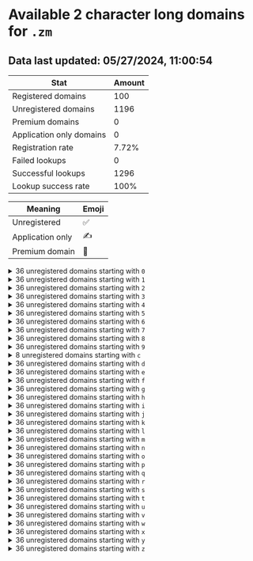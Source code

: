# Available 2 character long domains for `.zm`

## Data last updated: 05/27/2024, 11:00:54

|Stat|Amount|
|--|--|
|Registered domains|100|
|Unregistered domains|1196|
|Premium domains|0|
|Application only domains|0|
|Registration rate|7.72%|
|Failed lookups|0|
|Successful lookups|1296|
|Lookup success rate|100%|


|Meaning|Emoji|
|--|--|
|Unregistered|:white_check_mark:|
|Application only|:writing_hand:|
|Premium domain|:gem:|

<details>
<summary>36 unregistered domains starting with <bold><code>0</code></bold></summary>

|Type|Domain|
|--|--|
|:white_check_mark:|`00.zm`|
|:white_check_mark:|`01.zm`|
|:white_check_mark:|`02.zm`|
|:white_check_mark:|`03.zm`|
|:white_check_mark:|`04.zm`|
|:white_check_mark:|`05.zm`|
|:white_check_mark:|`06.zm`|
|:white_check_mark:|`07.zm`|
|:white_check_mark:|`08.zm`|
|:white_check_mark:|`09.zm`|
|:white_check_mark:|`0a.zm`|
|:white_check_mark:|`0b.zm`|
|:white_check_mark:|`0c.zm`|
|:white_check_mark:|`0d.zm`|
|:white_check_mark:|`0e.zm`|
|:white_check_mark:|`0f.zm`|
|:white_check_mark:|`0g.zm`|
|:white_check_mark:|`0h.zm`|
|:white_check_mark:|`0i.zm`|
|:white_check_mark:|`0j.zm`|
|:white_check_mark:|`0k.zm`|
|:white_check_mark:|`0l.zm`|
|:white_check_mark:|`0m.zm`|
|:white_check_mark:|`0n.zm`|
|:white_check_mark:|`0o.zm`|
|:white_check_mark:|`0p.zm`|
|:white_check_mark:|`0q.zm`|
|:white_check_mark:|`0r.zm`|
|:white_check_mark:|`0s.zm`|
|:white_check_mark:|`0t.zm`|
|:white_check_mark:|`0u.zm`|
|:white_check_mark:|`0v.zm`|
|:white_check_mark:|`0w.zm`|
|:white_check_mark:|`0x.zm`|
|:white_check_mark:|`0y.zm`|
|:white_check_mark:|`0z.zm`|
</details>
<details>
<summary>36 unregistered domains starting with <bold><code>1</code></bold></summary>

|Type|Domain|
|--|--|
|:white_check_mark:|`10.zm`|
|:white_check_mark:|`11.zm`|
|:white_check_mark:|`12.zm`|
|:white_check_mark:|`13.zm`|
|:white_check_mark:|`14.zm`|
|:white_check_mark:|`15.zm`|
|:white_check_mark:|`16.zm`|
|:white_check_mark:|`17.zm`|
|:white_check_mark:|`18.zm`|
|:white_check_mark:|`19.zm`|
|:white_check_mark:|`1a.zm`|
|:white_check_mark:|`1b.zm`|
|:white_check_mark:|`1c.zm`|
|:white_check_mark:|`1d.zm`|
|:white_check_mark:|`1e.zm`|
|:white_check_mark:|`1f.zm`|
|:white_check_mark:|`1g.zm`|
|:white_check_mark:|`1h.zm`|
|:white_check_mark:|`1i.zm`|
|:white_check_mark:|`1j.zm`|
|:white_check_mark:|`1k.zm`|
|:white_check_mark:|`1l.zm`|
|:white_check_mark:|`1m.zm`|
|:white_check_mark:|`1n.zm`|
|:white_check_mark:|`1o.zm`|
|:white_check_mark:|`1p.zm`|
|:white_check_mark:|`1q.zm`|
|:white_check_mark:|`1r.zm`|
|:white_check_mark:|`1s.zm`|
|:white_check_mark:|`1t.zm`|
|:white_check_mark:|`1u.zm`|
|:white_check_mark:|`1v.zm`|
|:white_check_mark:|`1w.zm`|
|:white_check_mark:|`1x.zm`|
|:white_check_mark:|`1y.zm`|
|:white_check_mark:|`1z.zm`|
</details>
<details>
<summary>36 unregistered domains starting with <bold><code>2</code></bold></summary>

|Type|Domain|
|--|--|
|:white_check_mark:|`20.zm`|
|:white_check_mark:|`21.zm`|
|:white_check_mark:|`22.zm`|
|:white_check_mark:|`23.zm`|
|:white_check_mark:|`24.zm`|
|:white_check_mark:|`25.zm`|
|:white_check_mark:|`26.zm`|
|:white_check_mark:|`27.zm`|
|:white_check_mark:|`28.zm`|
|:white_check_mark:|`29.zm`|
|:white_check_mark:|`2a.zm`|
|:white_check_mark:|`2b.zm`|
|:white_check_mark:|`2c.zm`|
|:white_check_mark:|`2d.zm`|
|:white_check_mark:|`2e.zm`|
|:white_check_mark:|`2f.zm`|
|:white_check_mark:|`2g.zm`|
|:white_check_mark:|`2h.zm`|
|:white_check_mark:|`2i.zm`|
|:white_check_mark:|`2j.zm`|
|:white_check_mark:|`2k.zm`|
|:white_check_mark:|`2l.zm`|
|:white_check_mark:|`2m.zm`|
|:white_check_mark:|`2n.zm`|
|:white_check_mark:|`2o.zm`|
|:white_check_mark:|`2p.zm`|
|:white_check_mark:|`2q.zm`|
|:white_check_mark:|`2r.zm`|
|:white_check_mark:|`2s.zm`|
|:white_check_mark:|`2t.zm`|
|:white_check_mark:|`2u.zm`|
|:white_check_mark:|`2v.zm`|
|:white_check_mark:|`2w.zm`|
|:white_check_mark:|`2x.zm`|
|:white_check_mark:|`2y.zm`|
|:white_check_mark:|`2z.zm`|
</details>
<details>
<summary>36 unregistered domains starting with <bold><code>3</code></bold></summary>

|Type|Domain|
|--|--|
|:white_check_mark:|`30.zm`|
|:white_check_mark:|`31.zm`|
|:white_check_mark:|`32.zm`|
|:white_check_mark:|`33.zm`|
|:white_check_mark:|`34.zm`|
|:white_check_mark:|`35.zm`|
|:white_check_mark:|`36.zm`|
|:white_check_mark:|`37.zm`|
|:white_check_mark:|`38.zm`|
|:white_check_mark:|`39.zm`|
|:white_check_mark:|`3a.zm`|
|:white_check_mark:|`3b.zm`|
|:white_check_mark:|`3c.zm`|
|:white_check_mark:|`3d.zm`|
|:white_check_mark:|`3e.zm`|
|:white_check_mark:|`3f.zm`|
|:white_check_mark:|`3g.zm`|
|:white_check_mark:|`3h.zm`|
|:white_check_mark:|`3i.zm`|
|:white_check_mark:|`3j.zm`|
|:white_check_mark:|`3k.zm`|
|:white_check_mark:|`3l.zm`|
|:white_check_mark:|`3m.zm`|
|:white_check_mark:|`3n.zm`|
|:white_check_mark:|`3o.zm`|
|:white_check_mark:|`3p.zm`|
|:white_check_mark:|`3q.zm`|
|:white_check_mark:|`3r.zm`|
|:white_check_mark:|`3s.zm`|
|:white_check_mark:|`3t.zm`|
|:white_check_mark:|`3u.zm`|
|:white_check_mark:|`3v.zm`|
|:white_check_mark:|`3w.zm`|
|:white_check_mark:|`3x.zm`|
|:white_check_mark:|`3y.zm`|
|:white_check_mark:|`3z.zm`|
</details>
<details>
<summary>36 unregistered domains starting with <bold><code>4</code></bold></summary>

|Type|Domain|
|--|--|
|:white_check_mark:|`40.zm`|
|:white_check_mark:|`41.zm`|
|:white_check_mark:|`42.zm`|
|:white_check_mark:|`43.zm`|
|:white_check_mark:|`44.zm`|
|:white_check_mark:|`45.zm`|
|:white_check_mark:|`46.zm`|
|:white_check_mark:|`47.zm`|
|:white_check_mark:|`48.zm`|
|:white_check_mark:|`49.zm`|
|:white_check_mark:|`4a.zm`|
|:white_check_mark:|`4b.zm`|
|:white_check_mark:|`4c.zm`|
|:white_check_mark:|`4d.zm`|
|:white_check_mark:|`4e.zm`|
|:white_check_mark:|`4f.zm`|
|:white_check_mark:|`4g.zm`|
|:white_check_mark:|`4h.zm`|
|:white_check_mark:|`4i.zm`|
|:white_check_mark:|`4j.zm`|
|:white_check_mark:|`4k.zm`|
|:white_check_mark:|`4l.zm`|
|:white_check_mark:|`4m.zm`|
|:white_check_mark:|`4n.zm`|
|:white_check_mark:|`4o.zm`|
|:white_check_mark:|`4p.zm`|
|:white_check_mark:|`4q.zm`|
|:white_check_mark:|`4r.zm`|
|:white_check_mark:|`4s.zm`|
|:white_check_mark:|`4t.zm`|
|:white_check_mark:|`4u.zm`|
|:white_check_mark:|`4v.zm`|
|:white_check_mark:|`4w.zm`|
|:white_check_mark:|`4x.zm`|
|:white_check_mark:|`4y.zm`|
|:white_check_mark:|`4z.zm`|
</details>
<details>
<summary>36 unregistered domains starting with <bold><code>5</code></bold></summary>

|Type|Domain|
|--|--|
|:white_check_mark:|`50.zm`|
|:white_check_mark:|`51.zm`|
|:white_check_mark:|`52.zm`|
|:white_check_mark:|`53.zm`|
|:white_check_mark:|`54.zm`|
|:white_check_mark:|`55.zm`|
|:white_check_mark:|`56.zm`|
|:white_check_mark:|`57.zm`|
|:white_check_mark:|`58.zm`|
|:white_check_mark:|`59.zm`|
|:white_check_mark:|`5a.zm`|
|:white_check_mark:|`5b.zm`|
|:white_check_mark:|`5c.zm`|
|:white_check_mark:|`5d.zm`|
|:white_check_mark:|`5e.zm`|
|:white_check_mark:|`5f.zm`|
|:white_check_mark:|`5g.zm`|
|:white_check_mark:|`5h.zm`|
|:white_check_mark:|`5i.zm`|
|:white_check_mark:|`5j.zm`|
|:white_check_mark:|`5k.zm`|
|:white_check_mark:|`5l.zm`|
|:white_check_mark:|`5m.zm`|
|:white_check_mark:|`5n.zm`|
|:white_check_mark:|`5o.zm`|
|:white_check_mark:|`5p.zm`|
|:white_check_mark:|`5q.zm`|
|:white_check_mark:|`5r.zm`|
|:white_check_mark:|`5s.zm`|
|:white_check_mark:|`5t.zm`|
|:white_check_mark:|`5u.zm`|
|:white_check_mark:|`5v.zm`|
|:white_check_mark:|`5w.zm`|
|:white_check_mark:|`5x.zm`|
|:white_check_mark:|`5y.zm`|
|:white_check_mark:|`5z.zm`|
</details>
<details>
<summary>36 unregistered domains starting with <bold><code>6</code></bold></summary>

|Type|Domain|
|--|--|
|:white_check_mark:|`60.zm`|
|:white_check_mark:|`61.zm`|
|:white_check_mark:|`62.zm`|
|:white_check_mark:|`63.zm`|
|:white_check_mark:|`64.zm`|
|:white_check_mark:|`65.zm`|
|:white_check_mark:|`66.zm`|
|:white_check_mark:|`67.zm`|
|:white_check_mark:|`68.zm`|
|:white_check_mark:|`69.zm`|
|:white_check_mark:|`6a.zm`|
|:white_check_mark:|`6b.zm`|
|:white_check_mark:|`6c.zm`|
|:white_check_mark:|`6d.zm`|
|:white_check_mark:|`6e.zm`|
|:white_check_mark:|`6f.zm`|
|:white_check_mark:|`6g.zm`|
|:white_check_mark:|`6h.zm`|
|:white_check_mark:|`6i.zm`|
|:white_check_mark:|`6j.zm`|
|:white_check_mark:|`6k.zm`|
|:white_check_mark:|`6l.zm`|
|:white_check_mark:|`6m.zm`|
|:white_check_mark:|`6n.zm`|
|:white_check_mark:|`6o.zm`|
|:white_check_mark:|`6p.zm`|
|:white_check_mark:|`6q.zm`|
|:white_check_mark:|`6r.zm`|
|:white_check_mark:|`6s.zm`|
|:white_check_mark:|`6t.zm`|
|:white_check_mark:|`6u.zm`|
|:white_check_mark:|`6v.zm`|
|:white_check_mark:|`6w.zm`|
|:white_check_mark:|`6x.zm`|
|:white_check_mark:|`6y.zm`|
|:white_check_mark:|`6z.zm`|
</details>
<details>
<summary>36 unregistered domains starting with <bold><code>7</code></bold></summary>

|Type|Domain|
|--|--|
|:white_check_mark:|`70.zm`|
|:white_check_mark:|`71.zm`|
|:white_check_mark:|`72.zm`|
|:white_check_mark:|`73.zm`|
|:white_check_mark:|`74.zm`|
|:white_check_mark:|`75.zm`|
|:white_check_mark:|`76.zm`|
|:white_check_mark:|`77.zm`|
|:white_check_mark:|`78.zm`|
|:white_check_mark:|`79.zm`|
|:white_check_mark:|`7a.zm`|
|:white_check_mark:|`7b.zm`|
|:white_check_mark:|`7c.zm`|
|:white_check_mark:|`7d.zm`|
|:white_check_mark:|`7e.zm`|
|:white_check_mark:|`7f.zm`|
|:white_check_mark:|`7g.zm`|
|:white_check_mark:|`7h.zm`|
|:white_check_mark:|`7i.zm`|
|:white_check_mark:|`7j.zm`|
|:white_check_mark:|`7k.zm`|
|:white_check_mark:|`7l.zm`|
|:white_check_mark:|`7m.zm`|
|:white_check_mark:|`7n.zm`|
|:white_check_mark:|`7o.zm`|
|:white_check_mark:|`7p.zm`|
|:white_check_mark:|`7q.zm`|
|:white_check_mark:|`7r.zm`|
|:white_check_mark:|`7s.zm`|
|:white_check_mark:|`7t.zm`|
|:white_check_mark:|`7u.zm`|
|:white_check_mark:|`7v.zm`|
|:white_check_mark:|`7w.zm`|
|:white_check_mark:|`7x.zm`|
|:white_check_mark:|`7y.zm`|
|:white_check_mark:|`7z.zm`|
</details>
<details>
<summary>36 unregistered domains starting with <bold><code>8</code></bold></summary>

|Type|Domain|
|--|--|
|:white_check_mark:|`80.zm`|
|:white_check_mark:|`81.zm`|
|:white_check_mark:|`82.zm`|
|:white_check_mark:|`83.zm`|
|:white_check_mark:|`84.zm`|
|:white_check_mark:|`85.zm`|
|:white_check_mark:|`86.zm`|
|:white_check_mark:|`87.zm`|
|:white_check_mark:|`88.zm`|
|:white_check_mark:|`89.zm`|
|:white_check_mark:|`8a.zm`|
|:white_check_mark:|`8b.zm`|
|:white_check_mark:|`8c.zm`|
|:white_check_mark:|`8d.zm`|
|:white_check_mark:|`8e.zm`|
|:white_check_mark:|`8f.zm`|
|:white_check_mark:|`8g.zm`|
|:white_check_mark:|`8h.zm`|
|:white_check_mark:|`8i.zm`|
|:white_check_mark:|`8j.zm`|
|:white_check_mark:|`8k.zm`|
|:white_check_mark:|`8l.zm`|
|:white_check_mark:|`8m.zm`|
|:white_check_mark:|`8n.zm`|
|:white_check_mark:|`8o.zm`|
|:white_check_mark:|`8p.zm`|
|:white_check_mark:|`8q.zm`|
|:white_check_mark:|`8r.zm`|
|:white_check_mark:|`8s.zm`|
|:white_check_mark:|`8t.zm`|
|:white_check_mark:|`8u.zm`|
|:white_check_mark:|`8v.zm`|
|:white_check_mark:|`8w.zm`|
|:white_check_mark:|`8x.zm`|
|:white_check_mark:|`8y.zm`|
|:white_check_mark:|`8z.zm`|
</details>
<details>
<summary>36 unregistered domains starting with <bold><code>9</code></bold></summary>

|Type|Domain|
|--|--|
|:white_check_mark:|`90.zm`|
|:white_check_mark:|`91.zm`|
|:white_check_mark:|`92.zm`|
|:white_check_mark:|`93.zm`|
|:white_check_mark:|`94.zm`|
|:white_check_mark:|`95.zm`|
|:white_check_mark:|`96.zm`|
|:white_check_mark:|`97.zm`|
|:white_check_mark:|`98.zm`|
|:white_check_mark:|`99.zm`|
|:white_check_mark:|`9a.zm`|
|:white_check_mark:|`9b.zm`|
|:white_check_mark:|`9c.zm`|
|:white_check_mark:|`9d.zm`|
|:white_check_mark:|`9e.zm`|
|:white_check_mark:|`9f.zm`|
|:white_check_mark:|`9g.zm`|
|:white_check_mark:|`9h.zm`|
|:white_check_mark:|`9i.zm`|
|:white_check_mark:|`9j.zm`|
|:white_check_mark:|`9k.zm`|
|:white_check_mark:|`9l.zm`|
|:white_check_mark:|`9m.zm`|
|:white_check_mark:|`9n.zm`|
|:white_check_mark:|`9o.zm`|
|:white_check_mark:|`9p.zm`|
|:white_check_mark:|`9q.zm`|
|:white_check_mark:|`9r.zm`|
|:white_check_mark:|`9s.zm`|
|:white_check_mark:|`9t.zm`|
|:white_check_mark:|`9u.zm`|
|:white_check_mark:|`9v.zm`|
|:white_check_mark:|`9w.zm`|
|:white_check_mark:|`9x.zm`|
|:white_check_mark:|`9y.zm`|
|:white_check_mark:|`9z.zm`|
</details>
<details>
<summary>8 unregistered domains starting with <bold><code>c</code></bold></summary>

|Type|Domain|
|--|--|
|:white_check_mark:|`c2.zm`|
|:white_check_mark:|`c3.zm`|
|:white_check_mark:|`c4.zm`|
|:white_check_mark:|`c5.zm`|
|:white_check_mark:|`c6.zm`|
|:white_check_mark:|`c7.zm`|
|:white_check_mark:|`c8.zm`|
|:white_check_mark:|`c9.zm`|
</details>
<details>
<summary>36 unregistered domains starting with <bold><code>d</code></bold></summary>

|Type|Domain|
|--|--|
|:white_check_mark:|`d0.zm`|
|:white_check_mark:|`d1.zm`|
|:white_check_mark:|`d2.zm`|
|:white_check_mark:|`d3.zm`|
|:white_check_mark:|`d4.zm`|
|:white_check_mark:|`d5.zm`|
|:white_check_mark:|`d6.zm`|
|:white_check_mark:|`d7.zm`|
|:white_check_mark:|`d8.zm`|
|:white_check_mark:|`d9.zm`|
|:white_check_mark:|`da.zm`|
|:white_check_mark:|`db.zm`|
|:white_check_mark:|`dc.zm`|
|:white_check_mark:|`dd.zm`|
|:white_check_mark:|`de.zm`|
|:white_check_mark:|`df.zm`|
|:white_check_mark:|`dg.zm`|
|:white_check_mark:|`dh.zm`|
|:white_check_mark:|`di.zm`|
|:white_check_mark:|`dj.zm`|
|:white_check_mark:|`dk.zm`|
|:white_check_mark:|`dl.zm`|
|:white_check_mark:|`dm.zm`|
|:white_check_mark:|`dn.zm`|
|:white_check_mark:|`do.zm`|
|:white_check_mark:|`dp.zm`|
|:white_check_mark:|`dq.zm`|
|:white_check_mark:|`dr.zm`|
|:white_check_mark:|`ds.zm`|
|:white_check_mark:|`dt.zm`|
|:white_check_mark:|`du.zm`|
|:white_check_mark:|`dv.zm`|
|:white_check_mark:|`dw.zm`|
|:white_check_mark:|`dx.zm`|
|:white_check_mark:|`dy.zm`|
|:white_check_mark:|`dz.zm`|
</details>
<details>
<summary>36 unregistered domains starting with <bold><code>e</code></bold></summary>

|Type|Domain|
|--|--|
|:white_check_mark:|`e0.zm`|
|:white_check_mark:|`e1.zm`|
|:white_check_mark:|`e2.zm`|
|:white_check_mark:|`e3.zm`|
|:white_check_mark:|`e4.zm`|
|:white_check_mark:|`e5.zm`|
|:white_check_mark:|`e6.zm`|
|:white_check_mark:|`e7.zm`|
|:white_check_mark:|`e8.zm`|
|:white_check_mark:|`e9.zm`|
|:white_check_mark:|`ea.zm`|
|:white_check_mark:|`eb.zm`|
|:white_check_mark:|`ec.zm`|
|:white_check_mark:|`ed.zm`|
|:white_check_mark:|`ee.zm`|
|:white_check_mark:|`ef.zm`|
|:white_check_mark:|`eg.zm`|
|:white_check_mark:|`eh.zm`|
|:white_check_mark:|`ei.zm`|
|:white_check_mark:|`ej.zm`|
|:white_check_mark:|`ek.zm`|
|:white_check_mark:|`el.zm`|
|:white_check_mark:|`em.zm`|
|:white_check_mark:|`en.zm`|
|:white_check_mark:|`eo.zm`|
|:white_check_mark:|`ep.zm`|
|:white_check_mark:|`eq.zm`|
|:white_check_mark:|`er.zm`|
|:white_check_mark:|`es.zm`|
|:white_check_mark:|`et.zm`|
|:white_check_mark:|`eu.zm`|
|:white_check_mark:|`ev.zm`|
|:white_check_mark:|`ew.zm`|
|:white_check_mark:|`ex.zm`|
|:white_check_mark:|`ey.zm`|
|:white_check_mark:|`ez.zm`|
</details>
<details>
<summary>36 unregistered domains starting with <bold><code>f</code></bold></summary>

|Type|Domain|
|--|--|
|:white_check_mark:|`f0.zm`|
|:white_check_mark:|`f1.zm`|
|:white_check_mark:|`f2.zm`|
|:white_check_mark:|`f3.zm`|
|:white_check_mark:|`f4.zm`|
|:white_check_mark:|`f5.zm`|
|:white_check_mark:|`f6.zm`|
|:white_check_mark:|`f7.zm`|
|:white_check_mark:|`f8.zm`|
|:white_check_mark:|`f9.zm`|
|:white_check_mark:|`fa.zm`|
|:white_check_mark:|`fb.zm`|
|:white_check_mark:|`fc.zm`|
|:white_check_mark:|`fd.zm`|
|:white_check_mark:|`fe.zm`|
|:white_check_mark:|`ff.zm`|
|:white_check_mark:|`fg.zm`|
|:white_check_mark:|`fh.zm`|
|:white_check_mark:|`fi.zm`|
|:white_check_mark:|`fj.zm`|
|:white_check_mark:|`fk.zm`|
|:white_check_mark:|`fl.zm`|
|:white_check_mark:|`fm.zm`|
|:white_check_mark:|`fn.zm`|
|:white_check_mark:|`fo.zm`|
|:white_check_mark:|`fp.zm`|
|:white_check_mark:|`fq.zm`|
|:white_check_mark:|`fr.zm`|
|:white_check_mark:|`fs.zm`|
|:white_check_mark:|`ft.zm`|
|:white_check_mark:|`fu.zm`|
|:white_check_mark:|`fv.zm`|
|:white_check_mark:|`fw.zm`|
|:white_check_mark:|`fx.zm`|
|:white_check_mark:|`fy.zm`|
|:white_check_mark:|`fz.zm`|
</details>
<details>
<summary>36 unregistered domains starting with <bold><code>g</code></bold></summary>

|Type|Domain|
|--|--|
|:white_check_mark:|`g0.zm`|
|:white_check_mark:|`g1.zm`|
|:white_check_mark:|`g2.zm`|
|:white_check_mark:|`g3.zm`|
|:white_check_mark:|`g4.zm`|
|:white_check_mark:|`g5.zm`|
|:white_check_mark:|`g6.zm`|
|:white_check_mark:|`g7.zm`|
|:white_check_mark:|`g8.zm`|
|:white_check_mark:|`g9.zm`|
|:white_check_mark:|`ga.zm`|
|:white_check_mark:|`gb.zm`|
|:white_check_mark:|`gc.zm`|
|:white_check_mark:|`gd.zm`|
|:white_check_mark:|`ge.zm`|
|:white_check_mark:|`gf.zm`|
|:white_check_mark:|`gg.zm`|
|:white_check_mark:|`gh.zm`|
|:white_check_mark:|`gi.zm`|
|:white_check_mark:|`gj.zm`|
|:white_check_mark:|`gk.zm`|
|:white_check_mark:|`gl.zm`|
|:white_check_mark:|`gm.zm`|
|:white_check_mark:|`gn.zm`|
|:white_check_mark:|`go.zm`|
|:white_check_mark:|`gp.zm`|
|:white_check_mark:|`gq.zm`|
|:white_check_mark:|`gr.zm`|
|:white_check_mark:|`gs.zm`|
|:white_check_mark:|`gt.zm`|
|:white_check_mark:|`gu.zm`|
|:white_check_mark:|`gv.zm`|
|:white_check_mark:|`gw.zm`|
|:white_check_mark:|`gx.zm`|
|:white_check_mark:|`gy.zm`|
|:white_check_mark:|`gz.zm`|
</details>
<details>
<summary>36 unregistered domains starting with <bold><code>h</code></bold></summary>

|Type|Domain|
|--|--|
|:white_check_mark:|`h0.zm`|
|:white_check_mark:|`h1.zm`|
|:white_check_mark:|`h2.zm`|
|:white_check_mark:|`h3.zm`|
|:white_check_mark:|`h4.zm`|
|:white_check_mark:|`h5.zm`|
|:white_check_mark:|`h6.zm`|
|:white_check_mark:|`h7.zm`|
|:white_check_mark:|`h8.zm`|
|:white_check_mark:|`h9.zm`|
|:white_check_mark:|`ha.zm`|
|:white_check_mark:|`hb.zm`|
|:white_check_mark:|`hc.zm`|
|:white_check_mark:|`hd.zm`|
|:white_check_mark:|`he.zm`|
|:white_check_mark:|`hf.zm`|
|:white_check_mark:|`hg.zm`|
|:white_check_mark:|`hh.zm`|
|:white_check_mark:|`hi.zm`|
|:white_check_mark:|`hj.zm`|
|:white_check_mark:|`hk.zm`|
|:white_check_mark:|`hl.zm`|
|:white_check_mark:|`hm.zm`|
|:white_check_mark:|`hn.zm`|
|:white_check_mark:|`ho.zm`|
|:white_check_mark:|`hp.zm`|
|:white_check_mark:|`hq.zm`|
|:white_check_mark:|`hr.zm`|
|:white_check_mark:|`hs.zm`|
|:white_check_mark:|`ht.zm`|
|:white_check_mark:|`hu.zm`|
|:white_check_mark:|`hv.zm`|
|:white_check_mark:|`hw.zm`|
|:white_check_mark:|`hx.zm`|
|:white_check_mark:|`hy.zm`|
|:white_check_mark:|`hz.zm`|
</details>
<details>
<summary>36 unregistered domains starting with <bold><code>i</code></bold></summary>

|Type|Domain|
|--|--|
|:white_check_mark:|`i0.zm`|
|:white_check_mark:|`i1.zm`|
|:white_check_mark:|`i2.zm`|
|:white_check_mark:|`i3.zm`|
|:white_check_mark:|`i4.zm`|
|:white_check_mark:|`i5.zm`|
|:white_check_mark:|`i6.zm`|
|:white_check_mark:|`i7.zm`|
|:white_check_mark:|`i8.zm`|
|:white_check_mark:|`i9.zm`|
|:white_check_mark:|`ia.zm`|
|:white_check_mark:|`ib.zm`|
|:white_check_mark:|`ic.zm`|
|:white_check_mark:|`id.zm`|
|:white_check_mark:|`ie.zm`|
|:white_check_mark:|`if.zm`|
|:white_check_mark:|`ig.zm`|
|:white_check_mark:|`ih.zm`|
|:white_check_mark:|`ii.zm`|
|:white_check_mark:|`ij.zm`|
|:white_check_mark:|`ik.zm`|
|:white_check_mark:|`il.zm`|
|:white_check_mark:|`im.zm`|
|:white_check_mark:|`in.zm`|
|:white_check_mark:|`io.zm`|
|:white_check_mark:|`ip.zm`|
|:white_check_mark:|`iq.zm`|
|:white_check_mark:|`ir.zm`|
|:white_check_mark:|`is.zm`|
|:white_check_mark:|`it.zm`|
|:white_check_mark:|`iu.zm`|
|:white_check_mark:|`iv.zm`|
|:white_check_mark:|`iw.zm`|
|:white_check_mark:|`ix.zm`|
|:white_check_mark:|`iy.zm`|
|:white_check_mark:|`iz.zm`|
</details>
<details>
<summary>36 unregistered domains starting with <bold><code>j</code></bold></summary>

|Type|Domain|
|--|--|
|:white_check_mark:|`j0.zm`|
|:white_check_mark:|`j1.zm`|
|:white_check_mark:|`j2.zm`|
|:white_check_mark:|`j3.zm`|
|:white_check_mark:|`j4.zm`|
|:white_check_mark:|`j5.zm`|
|:white_check_mark:|`j6.zm`|
|:white_check_mark:|`j7.zm`|
|:white_check_mark:|`j8.zm`|
|:white_check_mark:|`j9.zm`|
|:white_check_mark:|`ja.zm`|
|:white_check_mark:|`jb.zm`|
|:white_check_mark:|`jc.zm`|
|:white_check_mark:|`jd.zm`|
|:white_check_mark:|`je.zm`|
|:white_check_mark:|`jf.zm`|
|:white_check_mark:|`jg.zm`|
|:white_check_mark:|`jh.zm`|
|:white_check_mark:|`ji.zm`|
|:white_check_mark:|`jj.zm`|
|:white_check_mark:|`jk.zm`|
|:white_check_mark:|`jl.zm`|
|:white_check_mark:|`jm.zm`|
|:white_check_mark:|`jn.zm`|
|:white_check_mark:|`jo.zm`|
|:white_check_mark:|`jp.zm`|
|:white_check_mark:|`jq.zm`|
|:white_check_mark:|`jr.zm`|
|:white_check_mark:|`js.zm`|
|:white_check_mark:|`jt.zm`|
|:white_check_mark:|`ju.zm`|
|:white_check_mark:|`jv.zm`|
|:white_check_mark:|`jw.zm`|
|:white_check_mark:|`jx.zm`|
|:white_check_mark:|`jy.zm`|
|:white_check_mark:|`jz.zm`|
</details>
<details>
<summary>36 unregistered domains starting with <bold><code>k</code></bold></summary>

|Type|Domain|
|--|--|
|:white_check_mark:|`k0.zm`|
|:white_check_mark:|`k1.zm`|
|:white_check_mark:|`k2.zm`|
|:white_check_mark:|`k3.zm`|
|:white_check_mark:|`k4.zm`|
|:white_check_mark:|`k5.zm`|
|:white_check_mark:|`k6.zm`|
|:white_check_mark:|`k7.zm`|
|:white_check_mark:|`k8.zm`|
|:white_check_mark:|`k9.zm`|
|:white_check_mark:|`ka.zm`|
|:white_check_mark:|`kb.zm`|
|:white_check_mark:|`kc.zm`|
|:white_check_mark:|`kd.zm`|
|:white_check_mark:|`ke.zm`|
|:white_check_mark:|`kf.zm`|
|:white_check_mark:|`kg.zm`|
|:white_check_mark:|`kh.zm`|
|:white_check_mark:|`ki.zm`|
|:white_check_mark:|`kj.zm`|
|:white_check_mark:|`kk.zm`|
|:white_check_mark:|`kl.zm`|
|:white_check_mark:|`km.zm`|
|:white_check_mark:|`kn.zm`|
|:white_check_mark:|`ko.zm`|
|:white_check_mark:|`kp.zm`|
|:white_check_mark:|`kq.zm`|
|:white_check_mark:|`kr.zm`|
|:white_check_mark:|`ks.zm`|
|:white_check_mark:|`kt.zm`|
|:white_check_mark:|`ku.zm`|
|:white_check_mark:|`kv.zm`|
|:white_check_mark:|`kw.zm`|
|:white_check_mark:|`kx.zm`|
|:white_check_mark:|`ky.zm`|
|:white_check_mark:|`kz.zm`|
</details>
<details>
<summary>36 unregistered domains starting with <bold><code>l</code></bold></summary>

|Type|Domain|
|--|--|
|:white_check_mark:|`l0.zm`|
|:white_check_mark:|`l1.zm`|
|:white_check_mark:|`l2.zm`|
|:white_check_mark:|`l3.zm`|
|:white_check_mark:|`l4.zm`|
|:white_check_mark:|`l5.zm`|
|:white_check_mark:|`l6.zm`|
|:white_check_mark:|`l7.zm`|
|:white_check_mark:|`l8.zm`|
|:white_check_mark:|`l9.zm`|
|:white_check_mark:|`la.zm`|
|:white_check_mark:|`lb.zm`|
|:white_check_mark:|`lc.zm`|
|:white_check_mark:|`ld.zm`|
|:white_check_mark:|`le.zm`|
|:white_check_mark:|`lf.zm`|
|:white_check_mark:|`lg.zm`|
|:white_check_mark:|`lh.zm`|
|:white_check_mark:|`li.zm`|
|:white_check_mark:|`lj.zm`|
|:white_check_mark:|`lk.zm`|
|:white_check_mark:|`ll.zm`|
|:white_check_mark:|`lm.zm`|
|:white_check_mark:|`ln.zm`|
|:white_check_mark:|`lo.zm`|
|:white_check_mark:|`lp.zm`|
|:white_check_mark:|`lq.zm`|
|:white_check_mark:|`lr.zm`|
|:white_check_mark:|`ls.zm`|
|:white_check_mark:|`lt.zm`|
|:white_check_mark:|`lu.zm`|
|:white_check_mark:|`lv.zm`|
|:white_check_mark:|`lw.zm`|
|:white_check_mark:|`lx.zm`|
|:white_check_mark:|`ly.zm`|
|:white_check_mark:|`lz.zm`|
</details>
<details>
<summary>36 unregistered domains starting with <bold><code>m</code></bold></summary>

|Type|Domain|
|--|--|
|:white_check_mark:|`m0.zm`|
|:white_check_mark:|`m1.zm`|
|:white_check_mark:|`m2.zm`|
|:white_check_mark:|`m3.zm`|
|:white_check_mark:|`m4.zm`|
|:white_check_mark:|`m5.zm`|
|:white_check_mark:|`m6.zm`|
|:white_check_mark:|`m7.zm`|
|:white_check_mark:|`m8.zm`|
|:white_check_mark:|`m9.zm`|
|:white_check_mark:|`ma.zm`|
|:white_check_mark:|`mb.zm`|
|:white_check_mark:|`mc.zm`|
|:white_check_mark:|`md.zm`|
|:white_check_mark:|`me.zm`|
|:white_check_mark:|`mf.zm`|
|:white_check_mark:|`mg.zm`|
|:white_check_mark:|`mh.zm`|
|:white_check_mark:|`mi.zm`|
|:white_check_mark:|`mj.zm`|
|:white_check_mark:|`mk.zm`|
|:white_check_mark:|`ml.zm`|
|:white_check_mark:|`mm.zm`|
|:white_check_mark:|`mn.zm`|
|:white_check_mark:|`mo.zm`|
|:white_check_mark:|`mp.zm`|
|:white_check_mark:|`mq.zm`|
|:white_check_mark:|`mr.zm`|
|:white_check_mark:|`ms.zm`|
|:white_check_mark:|`mt.zm`|
|:white_check_mark:|`mu.zm`|
|:white_check_mark:|`mv.zm`|
|:white_check_mark:|`mw.zm`|
|:white_check_mark:|`mx.zm`|
|:white_check_mark:|`my.zm`|
|:white_check_mark:|`mz.zm`|
</details>
<details>
<summary>36 unregistered domains starting with <bold><code>n</code></bold></summary>

|Type|Domain|
|--|--|
|:white_check_mark:|`n0.zm`|
|:white_check_mark:|`n1.zm`|
|:white_check_mark:|`n2.zm`|
|:white_check_mark:|`n3.zm`|
|:white_check_mark:|`n4.zm`|
|:white_check_mark:|`n5.zm`|
|:white_check_mark:|`n6.zm`|
|:white_check_mark:|`n7.zm`|
|:white_check_mark:|`n8.zm`|
|:white_check_mark:|`n9.zm`|
|:white_check_mark:|`na.zm`|
|:white_check_mark:|`nb.zm`|
|:white_check_mark:|`nc.zm`|
|:white_check_mark:|`nd.zm`|
|:white_check_mark:|`ne.zm`|
|:white_check_mark:|`nf.zm`|
|:white_check_mark:|`ng.zm`|
|:white_check_mark:|`nh.zm`|
|:white_check_mark:|`ni.zm`|
|:white_check_mark:|`nj.zm`|
|:white_check_mark:|`nk.zm`|
|:white_check_mark:|`nl.zm`|
|:white_check_mark:|`nm.zm`|
|:white_check_mark:|`nn.zm`|
|:white_check_mark:|`no.zm`|
|:white_check_mark:|`np.zm`|
|:white_check_mark:|`nq.zm`|
|:white_check_mark:|`nr.zm`|
|:white_check_mark:|`ns.zm`|
|:white_check_mark:|`nt.zm`|
|:white_check_mark:|`nu.zm`|
|:white_check_mark:|`nv.zm`|
|:white_check_mark:|`nw.zm`|
|:white_check_mark:|`nx.zm`|
|:white_check_mark:|`ny.zm`|
|:white_check_mark:|`nz.zm`|
</details>
<details>
<summary>36 unregistered domains starting with <bold><code>o</code></bold></summary>

|Type|Domain|
|--|--|
|:white_check_mark:|`o0.zm`|
|:white_check_mark:|`o1.zm`|
|:white_check_mark:|`o2.zm`|
|:white_check_mark:|`o3.zm`|
|:white_check_mark:|`o4.zm`|
|:white_check_mark:|`o5.zm`|
|:white_check_mark:|`o6.zm`|
|:white_check_mark:|`o7.zm`|
|:white_check_mark:|`o8.zm`|
|:white_check_mark:|`o9.zm`|
|:white_check_mark:|`oa.zm`|
|:white_check_mark:|`ob.zm`|
|:white_check_mark:|`oc.zm`|
|:white_check_mark:|`od.zm`|
|:white_check_mark:|`oe.zm`|
|:white_check_mark:|`of.zm`|
|:white_check_mark:|`og.zm`|
|:white_check_mark:|`oh.zm`|
|:white_check_mark:|`oi.zm`|
|:white_check_mark:|`oj.zm`|
|:white_check_mark:|`ok.zm`|
|:white_check_mark:|`ol.zm`|
|:white_check_mark:|`om.zm`|
|:white_check_mark:|`on.zm`|
|:white_check_mark:|`oo.zm`|
|:white_check_mark:|`op.zm`|
|:white_check_mark:|`oq.zm`|
|:white_check_mark:|`or.zm`|
|:white_check_mark:|`os.zm`|
|:white_check_mark:|`ot.zm`|
|:white_check_mark:|`ou.zm`|
|:white_check_mark:|`ov.zm`|
|:white_check_mark:|`ow.zm`|
|:white_check_mark:|`ox.zm`|
|:white_check_mark:|`oy.zm`|
|:white_check_mark:|`oz.zm`|
</details>
<details>
<summary>36 unregistered domains starting with <bold><code>p</code></bold></summary>

|Type|Domain|
|--|--|
|:white_check_mark:|`p0.zm`|
|:white_check_mark:|`p1.zm`|
|:white_check_mark:|`p2.zm`|
|:white_check_mark:|`p3.zm`|
|:white_check_mark:|`p4.zm`|
|:white_check_mark:|`p5.zm`|
|:white_check_mark:|`p6.zm`|
|:white_check_mark:|`p7.zm`|
|:white_check_mark:|`p8.zm`|
|:white_check_mark:|`p9.zm`|
|:white_check_mark:|`pa.zm`|
|:white_check_mark:|`pb.zm`|
|:white_check_mark:|`pc.zm`|
|:white_check_mark:|`pd.zm`|
|:white_check_mark:|`pe.zm`|
|:white_check_mark:|`pf.zm`|
|:white_check_mark:|`pg.zm`|
|:white_check_mark:|`ph.zm`|
|:white_check_mark:|`pi.zm`|
|:white_check_mark:|`pj.zm`|
|:white_check_mark:|`pk.zm`|
|:white_check_mark:|`pl.zm`|
|:white_check_mark:|`pm.zm`|
|:white_check_mark:|`pn.zm`|
|:white_check_mark:|`po.zm`|
|:white_check_mark:|`pp.zm`|
|:white_check_mark:|`pq.zm`|
|:white_check_mark:|`pr.zm`|
|:white_check_mark:|`ps.zm`|
|:white_check_mark:|`pt.zm`|
|:white_check_mark:|`pu.zm`|
|:white_check_mark:|`pv.zm`|
|:white_check_mark:|`pw.zm`|
|:white_check_mark:|`px.zm`|
|:white_check_mark:|`py.zm`|
|:white_check_mark:|`pz.zm`|
</details>
<details>
<summary>36 unregistered domains starting with <bold><code>q</code></bold></summary>

|Type|Domain|
|--|--|
|:white_check_mark:|`q0.zm`|
|:white_check_mark:|`q1.zm`|
|:white_check_mark:|`q2.zm`|
|:white_check_mark:|`q3.zm`|
|:white_check_mark:|`q4.zm`|
|:white_check_mark:|`q5.zm`|
|:white_check_mark:|`q6.zm`|
|:white_check_mark:|`q7.zm`|
|:white_check_mark:|`q8.zm`|
|:white_check_mark:|`q9.zm`|
|:white_check_mark:|`qa.zm`|
|:white_check_mark:|`qb.zm`|
|:white_check_mark:|`qc.zm`|
|:white_check_mark:|`qd.zm`|
|:white_check_mark:|`qe.zm`|
|:white_check_mark:|`qf.zm`|
|:white_check_mark:|`qg.zm`|
|:white_check_mark:|`qh.zm`|
|:white_check_mark:|`qi.zm`|
|:white_check_mark:|`qj.zm`|
|:white_check_mark:|`qk.zm`|
|:white_check_mark:|`ql.zm`|
|:white_check_mark:|`qm.zm`|
|:white_check_mark:|`qn.zm`|
|:white_check_mark:|`qo.zm`|
|:white_check_mark:|`qp.zm`|
|:white_check_mark:|`qq.zm`|
|:white_check_mark:|`qr.zm`|
|:white_check_mark:|`qs.zm`|
|:white_check_mark:|`qt.zm`|
|:white_check_mark:|`qu.zm`|
|:white_check_mark:|`qv.zm`|
|:white_check_mark:|`qw.zm`|
|:white_check_mark:|`qx.zm`|
|:white_check_mark:|`qy.zm`|
|:white_check_mark:|`qz.zm`|
</details>
<details>
<summary>36 unregistered domains starting with <bold><code>r</code></bold></summary>

|Type|Domain|
|--|--|
|:white_check_mark:|`r0.zm`|
|:white_check_mark:|`r1.zm`|
|:white_check_mark:|`r2.zm`|
|:white_check_mark:|`r3.zm`|
|:white_check_mark:|`r4.zm`|
|:white_check_mark:|`r5.zm`|
|:white_check_mark:|`r6.zm`|
|:white_check_mark:|`r7.zm`|
|:white_check_mark:|`r8.zm`|
|:white_check_mark:|`r9.zm`|
|:white_check_mark:|`ra.zm`|
|:white_check_mark:|`rb.zm`|
|:white_check_mark:|`rc.zm`|
|:white_check_mark:|`rd.zm`|
|:white_check_mark:|`re.zm`|
|:white_check_mark:|`rf.zm`|
|:white_check_mark:|`rg.zm`|
|:white_check_mark:|`rh.zm`|
|:white_check_mark:|`ri.zm`|
|:white_check_mark:|`rj.zm`|
|:white_check_mark:|`rk.zm`|
|:white_check_mark:|`rl.zm`|
|:white_check_mark:|`rm.zm`|
|:white_check_mark:|`rn.zm`|
|:white_check_mark:|`ro.zm`|
|:white_check_mark:|`rp.zm`|
|:white_check_mark:|`rq.zm`|
|:white_check_mark:|`rr.zm`|
|:white_check_mark:|`rs.zm`|
|:white_check_mark:|`rt.zm`|
|:white_check_mark:|`ru.zm`|
|:white_check_mark:|`rv.zm`|
|:white_check_mark:|`rw.zm`|
|:white_check_mark:|`rx.zm`|
|:white_check_mark:|`ry.zm`|
|:white_check_mark:|`rz.zm`|
</details>
<details>
<summary>36 unregistered domains starting with <bold><code>s</code></bold></summary>

|Type|Domain|
|--|--|
|:white_check_mark:|`s0.zm`|
|:white_check_mark:|`s1.zm`|
|:white_check_mark:|`s2.zm`|
|:white_check_mark:|`s3.zm`|
|:white_check_mark:|`s4.zm`|
|:white_check_mark:|`s5.zm`|
|:white_check_mark:|`s6.zm`|
|:white_check_mark:|`s7.zm`|
|:white_check_mark:|`s8.zm`|
|:white_check_mark:|`s9.zm`|
|:white_check_mark:|`sa.zm`|
|:white_check_mark:|`sb.zm`|
|:white_check_mark:|`sc.zm`|
|:white_check_mark:|`sd.zm`|
|:white_check_mark:|`se.zm`|
|:white_check_mark:|`sf.zm`|
|:white_check_mark:|`sg.zm`|
|:white_check_mark:|`sh.zm`|
|:white_check_mark:|`si.zm`|
|:white_check_mark:|`sj.zm`|
|:white_check_mark:|`sk.zm`|
|:white_check_mark:|`sl.zm`|
|:white_check_mark:|`sm.zm`|
|:white_check_mark:|`sn.zm`|
|:white_check_mark:|`so.zm`|
|:white_check_mark:|`sp.zm`|
|:white_check_mark:|`sq.zm`|
|:white_check_mark:|`sr.zm`|
|:white_check_mark:|`ss.zm`|
|:white_check_mark:|`st.zm`|
|:white_check_mark:|`su.zm`|
|:white_check_mark:|`sv.zm`|
|:white_check_mark:|`sw.zm`|
|:white_check_mark:|`sx.zm`|
|:white_check_mark:|`sy.zm`|
|:white_check_mark:|`sz.zm`|
</details>
<details>
<summary>36 unregistered domains starting with <bold><code>t</code></bold></summary>

|Type|Domain|
|--|--|
|:white_check_mark:|`t0.zm`|
|:white_check_mark:|`t1.zm`|
|:white_check_mark:|`t2.zm`|
|:white_check_mark:|`t3.zm`|
|:white_check_mark:|`t4.zm`|
|:white_check_mark:|`t5.zm`|
|:white_check_mark:|`t6.zm`|
|:white_check_mark:|`t7.zm`|
|:white_check_mark:|`t8.zm`|
|:white_check_mark:|`t9.zm`|
|:white_check_mark:|`ta.zm`|
|:white_check_mark:|`tb.zm`|
|:white_check_mark:|`tc.zm`|
|:white_check_mark:|`td.zm`|
|:white_check_mark:|`te.zm`|
|:white_check_mark:|`tf.zm`|
|:white_check_mark:|`tg.zm`|
|:white_check_mark:|`th.zm`|
|:white_check_mark:|`ti.zm`|
|:white_check_mark:|`tj.zm`|
|:white_check_mark:|`tk.zm`|
|:white_check_mark:|`tl.zm`|
|:white_check_mark:|`tm.zm`|
|:white_check_mark:|`tn.zm`|
|:white_check_mark:|`to.zm`|
|:white_check_mark:|`tp.zm`|
|:white_check_mark:|`tq.zm`|
|:white_check_mark:|`tr.zm`|
|:white_check_mark:|`ts.zm`|
|:white_check_mark:|`tt.zm`|
|:white_check_mark:|`tu.zm`|
|:white_check_mark:|`tv.zm`|
|:white_check_mark:|`tw.zm`|
|:white_check_mark:|`tx.zm`|
|:white_check_mark:|`ty.zm`|
|:white_check_mark:|`tz.zm`|
</details>
<details>
<summary>36 unregistered domains starting with <bold><code>u</code></bold></summary>

|Type|Domain|
|--|--|
|:white_check_mark:|`u0.zm`|
|:white_check_mark:|`u1.zm`|
|:white_check_mark:|`u2.zm`|
|:white_check_mark:|`u3.zm`|
|:white_check_mark:|`u4.zm`|
|:white_check_mark:|`u5.zm`|
|:white_check_mark:|`u6.zm`|
|:white_check_mark:|`u7.zm`|
|:white_check_mark:|`u8.zm`|
|:white_check_mark:|`u9.zm`|
|:white_check_mark:|`ua.zm`|
|:white_check_mark:|`ub.zm`|
|:white_check_mark:|`uc.zm`|
|:white_check_mark:|`ud.zm`|
|:white_check_mark:|`ue.zm`|
|:white_check_mark:|`uf.zm`|
|:white_check_mark:|`ug.zm`|
|:white_check_mark:|`uh.zm`|
|:white_check_mark:|`ui.zm`|
|:white_check_mark:|`uj.zm`|
|:white_check_mark:|`uk.zm`|
|:white_check_mark:|`ul.zm`|
|:white_check_mark:|`um.zm`|
|:white_check_mark:|`un.zm`|
|:white_check_mark:|`uo.zm`|
|:white_check_mark:|`up.zm`|
|:white_check_mark:|`uq.zm`|
|:white_check_mark:|`ur.zm`|
|:white_check_mark:|`us.zm`|
|:white_check_mark:|`ut.zm`|
|:white_check_mark:|`uu.zm`|
|:white_check_mark:|`uv.zm`|
|:white_check_mark:|`uw.zm`|
|:white_check_mark:|`ux.zm`|
|:white_check_mark:|`uy.zm`|
|:white_check_mark:|`uz.zm`|
</details>
<details>
<summary>36 unregistered domains starting with <bold><code>v</code></bold></summary>

|Type|Domain|
|--|--|
|:white_check_mark:|`v0.zm`|
|:white_check_mark:|`v1.zm`|
|:white_check_mark:|`v2.zm`|
|:white_check_mark:|`v3.zm`|
|:white_check_mark:|`v4.zm`|
|:white_check_mark:|`v5.zm`|
|:white_check_mark:|`v6.zm`|
|:white_check_mark:|`v7.zm`|
|:white_check_mark:|`v8.zm`|
|:white_check_mark:|`v9.zm`|
|:white_check_mark:|`va.zm`|
|:white_check_mark:|`vb.zm`|
|:white_check_mark:|`vc.zm`|
|:white_check_mark:|`vd.zm`|
|:white_check_mark:|`ve.zm`|
|:white_check_mark:|`vf.zm`|
|:white_check_mark:|`vg.zm`|
|:white_check_mark:|`vh.zm`|
|:white_check_mark:|`vi.zm`|
|:white_check_mark:|`vj.zm`|
|:white_check_mark:|`vk.zm`|
|:white_check_mark:|`vl.zm`|
|:white_check_mark:|`vm.zm`|
|:white_check_mark:|`vn.zm`|
|:white_check_mark:|`vo.zm`|
|:white_check_mark:|`vp.zm`|
|:white_check_mark:|`vq.zm`|
|:white_check_mark:|`vr.zm`|
|:white_check_mark:|`vs.zm`|
|:white_check_mark:|`vt.zm`|
|:white_check_mark:|`vu.zm`|
|:white_check_mark:|`vv.zm`|
|:white_check_mark:|`vw.zm`|
|:white_check_mark:|`vx.zm`|
|:white_check_mark:|`vy.zm`|
|:white_check_mark:|`vz.zm`|
</details>
<details>
<summary>36 unregistered domains starting with <bold><code>w</code></bold></summary>

|Type|Domain|
|--|--|
|:white_check_mark:|`w0.zm`|
|:white_check_mark:|`w1.zm`|
|:white_check_mark:|`w2.zm`|
|:white_check_mark:|`w3.zm`|
|:white_check_mark:|`w4.zm`|
|:white_check_mark:|`w5.zm`|
|:white_check_mark:|`w6.zm`|
|:white_check_mark:|`w7.zm`|
|:white_check_mark:|`w8.zm`|
|:white_check_mark:|`w9.zm`|
|:white_check_mark:|`wa.zm`|
|:white_check_mark:|`wb.zm`|
|:white_check_mark:|`wc.zm`|
|:white_check_mark:|`wd.zm`|
|:white_check_mark:|`we.zm`|
|:white_check_mark:|`wf.zm`|
|:white_check_mark:|`wg.zm`|
|:white_check_mark:|`wh.zm`|
|:white_check_mark:|`wi.zm`|
|:white_check_mark:|`wj.zm`|
|:white_check_mark:|`wk.zm`|
|:white_check_mark:|`wl.zm`|
|:white_check_mark:|`wm.zm`|
|:white_check_mark:|`wn.zm`|
|:white_check_mark:|`wo.zm`|
|:white_check_mark:|`wp.zm`|
|:white_check_mark:|`wq.zm`|
|:white_check_mark:|`wr.zm`|
|:white_check_mark:|`ws.zm`|
|:white_check_mark:|`wt.zm`|
|:white_check_mark:|`wu.zm`|
|:white_check_mark:|`wv.zm`|
|:white_check_mark:|`ww.zm`|
|:white_check_mark:|`wx.zm`|
|:white_check_mark:|`wy.zm`|
|:white_check_mark:|`wz.zm`|
</details>
<details>
<summary>36 unregistered domains starting with <bold><code>x</code></bold></summary>

|Type|Domain|
|--|--|
|:white_check_mark:|`x0.zm`|
|:white_check_mark:|`x1.zm`|
|:white_check_mark:|`x2.zm`|
|:white_check_mark:|`x3.zm`|
|:white_check_mark:|`x4.zm`|
|:white_check_mark:|`x5.zm`|
|:white_check_mark:|`x6.zm`|
|:white_check_mark:|`x7.zm`|
|:white_check_mark:|`x8.zm`|
|:white_check_mark:|`x9.zm`|
|:white_check_mark:|`xa.zm`|
|:white_check_mark:|`xb.zm`|
|:white_check_mark:|`xc.zm`|
|:white_check_mark:|`xd.zm`|
|:white_check_mark:|`xe.zm`|
|:white_check_mark:|`xf.zm`|
|:white_check_mark:|`xg.zm`|
|:white_check_mark:|`xh.zm`|
|:white_check_mark:|`xi.zm`|
|:white_check_mark:|`xj.zm`|
|:white_check_mark:|`xk.zm`|
|:white_check_mark:|`xl.zm`|
|:white_check_mark:|`xm.zm`|
|:white_check_mark:|`xn.zm`|
|:white_check_mark:|`xo.zm`|
|:white_check_mark:|`xp.zm`|
|:white_check_mark:|`xq.zm`|
|:white_check_mark:|`xr.zm`|
|:white_check_mark:|`xs.zm`|
|:white_check_mark:|`xt.zm`|
|:white_check_mark:|`xu.zm`|
|:white_check_mark:|`xv.zm`|
|:white_check_mark:|`xw.zm`|
|:white_check_mark:|`xx.zm`|
|:white_check_mark:|`xy.zm`|
|:white_check_mark:|`xz.zm`|
</details>
<details>
<summary>36 unregistered domains starting with <bold><code>y</code></bold></summary>

|Type|Domain|
|--|--|
|:white_check_mark:|`y0.zm`|
|:white_check_mark:|`y1.zm`|
|:white_check_mark:|`y2.zm`|
|:white_check_mark:|`y3.zm`|
|:white_check_mark:|`y4.zm`|
|:white_check_mark:|`y5.zm`|
|:white_check_mark:|`y6.zm`|
|:white_check_mark:|`y7.zm`|
|:white_check_mark:|`y8.zm`|
|:white_check_mark:|`y9.zm`|
|:white_check_mark:|`ya.zm`|
|:white_check_mark:|`yb.zm`|
|:white_check_mark:|`yc.zm`|
|:white_check_mark:|`yd.zm`|
|:white_check_mark:|`ye.zm`|
|:white_check_mark:|`yf.zm`|
|:white_check_mark:|`yg.zm`|
|:white_check_mark:|`yh.zm`|
|:white_check_mark:|`yi.zm`|
|:white_check_mark:|`yj.zm`|
|:white_check_mark:|`yk.zm`|
|:white_check_mark:|`yl.zm`|
|:white_check_mark:|`ym.zm`|
|:white_check_mark:|`yn.zm`|
|:white_check_mark:|`yo.zm`|
|:white_check_mark:|`yp.zm`|
|:white_check_mark:|`yq.zm`|
|:white_check_mark:|`yr.zm`|
|:white_check_mark:|`ys.zm`|
|:white_check_mark:|`yt.zm`|
|:white_check_mark:|`yu.zm`|
|:white_check_mark:|`yv.zm`|
|:white_check_mark:|`yw.zm`|
|:white_check_mark:|`yx.zm`|
|:white_check_mark:|`yy.zm`|
|:white_check_mark:|`yz.zm`|
</details>
<details>
<summary>36 unregistered domains starting with <bold><code>z</code></bold></summary>

|Type|Domain|
|--|--|
|:white_check_mark:|`z0.zm`|
|:white_check_mark:|`z1.zm`|
|:white_check_mark:|`z2.zm`|
|:white_check_mark:|`z3.zm`|
|:white_check_mark:|`z4.zm`|
|:white_check_mark:|`z5.zm`|
|:white_check_mark:|`z6.zm`|
|:white_check_mark:|`z7.zm`|
|:white_check_mark:|`z8.zm`|
|:white_check_mark:|`z9.zm`|
|:white_check_mark:|`za.zm`|
|:white_check_mark:|`zb.zm`|
|:white_check_mark:|`zc.zm`|
|:white_check_mark:|`zd.zm`|
|:white_check_mark:|`ze.zm`|
|:white_check_mark:|`zf.zm`|
|:white_check_mark:|`zg.zm`|
|:white_check_mark:|`zh.zm`|
|:white_check_mark:|`zi.zm`|
|:white_check_mark:|`zj.zm`|
|:white_check_mark:|`zk.zm`|
|:white_check_mark:|`zl.zm`|
|:white_check_mark:|`zm.zm`|
|:white_check_mark:|`zn.zm`|
|:white_check_mark:|`zo.zm`|
|:white_check_mark:|`zp.zm`|
|:white_check_mark:|`zq.zm`|
|:white_check_mark:|`zr.zm`|
|:white_check_mark:|`zs.zm`|
|:white_check_mark:|`zt.zm`|
|:white_check_mark:|`zu.zm`|
|:white_check_mark:|`zv.zm`|
|:white_check_mark:|`zw.zm`|
|:white_check_mark:|`zx.zm`|
|:white_check_mark:|`zy.zm`|
|:white_check_mark:|`zz.zm`|
</details>